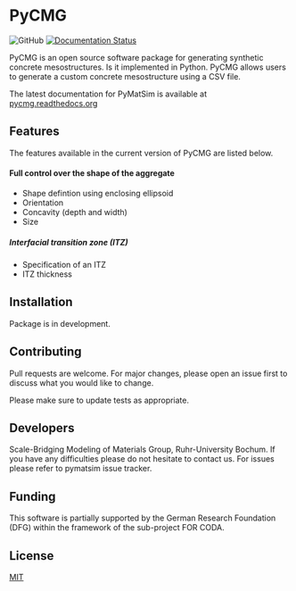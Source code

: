 # PyCMG
![GitHub](https://img.shields.io/github/license/jtimo/pycmg) [![Documentation Status](https://readthedocs.org/projects/pycmg/badge/?version=latest)](https://pycmg.readthedocs.io/en/latest/?badge=latest)

PyCMG is an open source software package for generating synthetic concrete mesostructures. Is it implemented in Python.
PyCMG allows users to generate a custom concrete mesostructure using a CSV file.

The latest documentation for PyMatSim is available at [pycmg.readthedocs.org](https://pycmg.readthedocs.org)

## Features

The features available in the current version of PyCMG are listed below. 

#### Full control over the shape of the aggregate
- Shape defintion using enclosing ellipsoid
- Orientation
- Concavity (depth and width)
- Size

##### Interfacial transition zone (ITZ)
- Specification of an ITZ
- ITZ thickness

## Installation

Package is in development. 

## Contributing
Pull requests are welcome. For major changes, please open an issue first to discuss what you would like to change.

Please make sure to update tests as appropriate.

## Developers

Scale-Bridging Modeling of Materials Group, Ruhr-University Bochum.
If you have any difficulties please do not hesitate to contact us. For issues please refer to pymatsim issue tracker. 

## Funding

This software is partially supported by the German Research Foundation (DFG) within the framework of the sub-project FOR CODA.

## License
[MIT](https://github.com/jtimo/pycmg/blob/main/LICENSE)